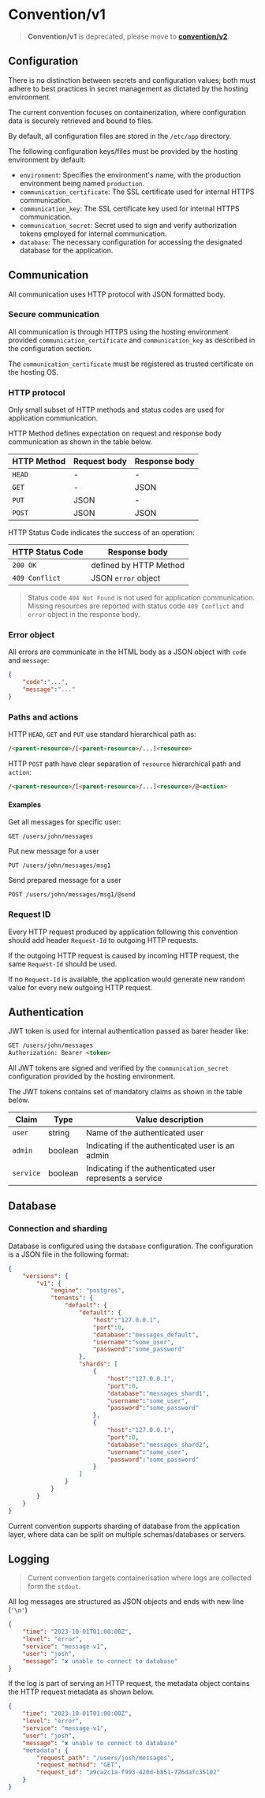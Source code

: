 # Convention/v1

> **Convention/v1** is deprecated, please move to **[convention/v2](/v2/)**.

## Configuration

There is no distinction between secrets and configuration values; both must adhere to best practices in secret management as dictated by the hosting environment.

The current convention focuses on containerization, where configuration data is securely retrieved and bound to files.

By default, all configuration files are stored in the `/etc/app` directory.

The following configuration keys/files must be provided by the hosting environment by default:

- `environment`: Specifies the environment's name, with the production environment being named `production`.
- `communication_certificate`: The SSL certificate used for internal HTTPS communication.
- `communication_key`: The SSL certificate key used for internal HTTPS communication.
- `communication_secret`: Secret used to sign and verify authorization tokens employed for internal communication.
- `database`: The necessary configuration for accessing the designated database for the application.

## Communication

All communication uses HTTP protocol with JSON formatted body.

### Secure communication

All communication is through HTTPS using the hosting environment provided `communication_certificate` and `communication_key` as described in the configuration section.

The `communication_certificate` must be registered as trusted certificate on the hosting OS.

### HTTP protocol

Only small subset of HTTP methods and status codes are used for application communication.

HTTP Method defines expectation on request and response body communication as shown in the table below.

|HTTP Method|Request body|Response body|
|---|---|---|
|`HEAD`|-|-|
|`GET`|-|JSON|
|`PUT`|JSON|-|
|`POST`|JSON|JSON|

HTTP Status Code indicates the success of an operation:

|HTTP Status Code|Response body|
|---|---|
|`200 OK`|defined by HTTP Method|
|`409 Conflict`|JSON `error` object|

> Status code `404 Not Found` is not used for application communication. Missing resources are reported with status code `409 Conflict` and `error` object in the response body.

### Error object

All errors are communicate in the HTML body as a JSON object with `code` and `message`:
``` JSON
{
    "code":"...",
    "message":"..."
}
```

### Paths and actions

HTTP `HEAD`, `GET` and `PUT` use standard hierarchical path as:
``` HTML
/<parent-resource>/[<parent-resource>/...]<resource>
```

HTTP `POST` path have clear separation of `resource` hierarchical path and `action`:
``` HTML
/<parent-resource>/[<parent-resource>/...]<resource>/@<action>
```

#### Examples

Get all messages for specific user:
```
GET /users/john/messages
```

Put new message for a user
```
PUT /users/john/messages/msg1
```

Send prepared message for a user
```
POST /users/john/messages/msg1/@send
```

### Request ID

Every HTTP request produced by application following this convention should add header `Request-Id` to outgoing HTTP requests.

If the outgoing HTTP request is caused by incoming HTTP request, the same `Request-Id` should be used.

If no `Request-Id` is available, the application would generate new random value for every new outgoing HTTP request.

## Authentication

JWT token is used for internal authentication passed as barer header like:
``` HTML
GET /users/john/messages
Authorization: Bearer <token>
```

All JWT tokens are signed and verified by the `communication_secret` configuration provided by the hosting environment.

The JWT tokens contains set of mandatory claims as shown in the table below.

|Claim|Type|Value description|
|---|---|---|
|`user`|string|Name of the authenticated user|
|`admin`|boolean|Indicating if the authenticated user is an admin|
|`service`|boolean|Indicating if the authenticated user represents a service|

## Database

### Connection and sharding

Database is configured using the `database` configuration. The configuration is a JSON file in the following format:

``` JSON
{
    "versions": {
        "v1": {
            "engine": "postgres",
            "tenants": {
                "default": {
                    "default": {
                        "host":"127.0.0.1",
                        "port":0,
                        "database":"messages_default",
                        "username":"some_user",
                        "password":"some_password"
                    },
                    "shards": [
                        {
                            "host":"127.0.0.1",
                            "port":0,
                            "database":"messages_shard1",
                            "username":"some_user",
                            "password":"some_password"
                        },
                        {
                            "host":"127.0.0.1",
                            "port":0,
                            "database":"messages_shard2",
                            "username":"some_user",
                            "password":"some_password"
                        }
                    ]
                }
            }
        }
    }
}
```

Current convention supports sharding of database from the application layer, where data can be split on multiple schemas/databases or servers.

## Logging

> Current convention targets containerisation where logs are collected form the `stdout`.

All log messages are structured as JSON objects and ends with new line (`'\n'`)

``` JSON
{
    "time": "2023-10-01T01:00:00Z",
    "level": "error",
    "service": "message-v1",
    "user": "josh",
    "message": "✘ unable to connect to database"
}
```

If the log is part of serving an HTTP request, the metadata object contains the HTTP request metadata as shown below.

``` JSON
{
    "time": "2023-10-01T01:00:00Z",
    "level": "error",
    "service": "message-v1",
    "user": "josh",
    "message": "✘ unable to connect to database"
    "metadata": {
        "request_path": "/users/josh/messages",
        "request_method": "GET",
        "request_id": "a9ca2c1a-f993-420d-b851-726dafc35102"
    }
}
```